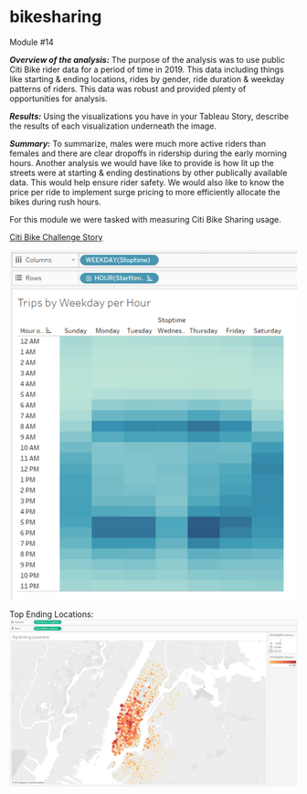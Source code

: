 # bikesharing
Module #14

***Overview of the analysis:*** The purpose of the analysis was to use public Citi Bike rider data for a period of time in 2019. This data including things like starting & ending locations, rides by gender, ride duration & weekday patterns of riders. This data was robust and provided plenty of opportunities for analysis.

***Results:*** Using the visualizations you have in your Tableau Story, describe the results of each visualization underneath the image.

***Summary:*** To summarize, males were much more active riders than females and there are clear dropoffs in ridership during the early morning hours. Another analysis we would have like to provide is how lit up the streets were at starting & ending destinations by other publically available data. This would help ensure rider safety. We would also like to know the price per ride to implement surge pricing to more efficiently allocate the bikes during rush hours. 

For this module we were tasked with measuring Citi Bike Sharing usage. 

[Citi Bike Challenge Story](https://public.tableau.com/app/profile/patrick.dobry/viz/Deliverable3Challenge/CitiBikeChallengeStory?publish=yes)

![Example:](https://github.com/PDob02/bikesharing/blob/main/Weekday_Hours.png)

Top Ending Locations:
![Example:](https://github.com/PDob02/bikesharing/blob/main/Top_Ending_Locations.png)
